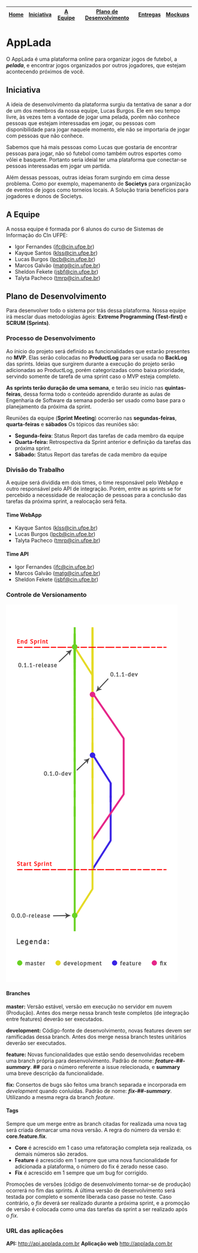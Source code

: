 ﻿[Home](/README.md) | [Iniciativa](#iniciativa) | [A Equipe](#a-equipe)| [Plano de Desenvolvimento](#plano-de-desenvolvimento) | [Entregas](/docs/iteracoes.md) | [Mockups](/docs/mockups.md) |
|----|----|----|----|----|----|

# AppLada

O AppLada é uma plataforma online para organizar jogos de futebol, a **_pelada_**, e encontrar jogos organizados por outros jogadores, que estejam acontecendo próximos de você.

## Iniciativa

A ideia de desenvolvimento da plataforma surgiu da tentativa de sanar a dor de um dos membros da nossa equipe, Lucas Burgos. Ele em seu tempo livre, às vezes tem a vontade de jogar uma pelada, porém não conhece pessoas que estejam interessadas em jogar, ou pessoas com disponibilidade para jogar naquele momento, ele não se importaria de jogar com pessoas que não conhece. 

Sabemos que há mais pessoas como Lucas que gostaria de encontrar pessoas para jogar, não só futebol como também outros esportes como vôlei e basquete. Portanto seria ideial ter uma plataforma que conectar-se pessoas interessadas em jogar um partida.

Além dessas pessoas, outras ideias foram surgindo em cima desse problema. Como por exemplo, mapemanento de **Societys** para organização de eventos de jogos como torneios locais. A Solução traria benefícios para jogadores e donos de Societys.


## A Equipe

A nossa equipe é formada por 6 alunos do curso de Sistemas de Informação do CIn UFPE:

* Igor Fernandes (ifc@cin.ufpe.br)
* Kayque Santos (klss@cin.ufpe.br)
* Lucas Burgos (lpcb@cin.ufpe.br)
* Marcos Galvão (matg@cin.ufpe.br)
* Sheldon Fekete (jsbf@cin.ufpe.br)
* Talyta Pacheco (tmrp@cin.ufpe.br)


## Plano de Desenvolvimento

Para desenvolver todo o sistema por trás dessa plataforma. Nossa equipe irá mesclar duas metodologias ágeis: **Extreme Programming (Test-first)** e **SCRUM (Sprints)**.

### Processo de Desenvolvimento

Ao ínicio do projeto será definido as funcionalidades que estarão presentes no **MVP**. Elas serão colocadas no **ProductLog** para ser usada no **BackLog** das sprints. Ideias que surgirem durante a execução do projeto serão adicionadas ao ProductLog, porém categorizadas como baixa prioridade, servindo somente de tarefa de uma sprint caso o MVP esteja completo.

**As sprints terão duração de uma semana**, e terão seu ínicio nas **quintas-feiras**, dessa forma todo o conteúdo aprendido durante as aulas de Engenharia de Software da semana poderão ser usado como base para o planejamento da próxima da sprint.

Reuniões da equipe (**Sprint Meeting**) ocorrerão nas **segundas-feiras**, **quarta-feiras** e **sábados** Os tópicos das reuniões são:

* **Segunda-feira**: Status Report das tarefas de cada membro da equipe
* **Quarta-feira:** Retrospectiva da Sprint anterior e definição da tarefas das próxima sprint.
* **Sábado:** Status Report das tarefas de cada membro da equipe

### Divisão do Trabalho

A equipe será dividida em dois times, o time responsável pelo WebApp e outro responsável pelo API de integração. Porém, entre as sprints se for percebido a necessidade de realocação de pessoas para a conclusão das tarefas da próxima sprint, a realocação será feita.

#### Time WebApp
* Kayque Santos (klss@cin.ufpe.br)
* Lucas Burgos (lpcb@cin.ufpe.br)
* Talyta Pacheco (tmrp@cin.ufpe.br)

#### Time API
* Igor Fernandes (ifc@cin.ufpe.br)
* Marcos Galvão (matg@cin.ufpe.br)
* Sheldon Fekete (jsbf@cin.ufpe.br)

### Controle de Versionamento

![Controle de Versionamento](docs/images/controle-de-versionamento.png)

#### Branches

**master:** Versão estável, versão em execução no servidor em nuvem (Produção). Antes dos merge nessa branch teste completos (de integração entre features) deverão ser executados.

**development:** Código-fonte de desenvolvimento, novas features devem ser ramificadas dessa branch. Antes dos merge nessa branch testes unitários deverão ser executados. 

**feature:** Novas funcionalidades que estão sendo desenvolvidas recebem uma branch própria para desenvolvimento. Padrão de nome: **_feature-##-summary_**. **##** para o número referente a issue relecionada, e **summary** uma breve descrição da funcionalidade.

**fix:** Consertos de bugs são feitos uma branch separada e incorporada em _development_ quando conluídas. Padrão de nome: **_fix-##-summary_**. Utilizando a mesma regra da branch _feature_. 

#### Tags

Sempre que um merge entre as branch citadas for realizada uma nova tag será criada demarcar uma nova versão. A regra do número da versão é: **core.feature.fix**. 
* **Core** é acrescido em 1 caso uma refatoração completa seja realizada, os demais números são zerados. 
* **Feature** é acrescido em 1 sempre que uma nova funcionalidade for adicionada a plataforma, o número do fix é zerado nesse caso. 
* **Fix** é acrescido em 1 sempre que um bug for corrigido.

Promoções de versões (código de desenvolvimento tornar-se de produção) ocorrerá no fim das sprints. A última versão de desenvolvimento será testada por completo e somente liberada caso passe no teste. Caso contrário, o _fix_ deverá ser realizado durante a próxima sprint, e a promoção de versão é colocada como uma das tarefas da sprint a ser realizado após o _fix_. 

### URL das aplicações
**API:** http://api.applada.com.br
**Aplicação web** http://applada.com.br